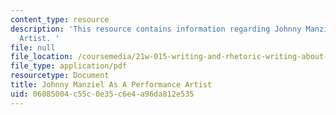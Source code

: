 ```yaml
---
content_type: resource
description: 'This resource contains information regarding Johnny Manziel As A Performance
  Artist. '
file: null
file_location: /coursemedia/21w-015-writing-and-rhetoric-writing-about-sports-fall-2013/06085004c55c0e35c6e4a96da812e535_MIT21W_015F13_ChoffTSyFin3.pdf
file_type: application/pdf
resourcetype: Document
title: Johnny Manziel As A Performance Artist
uid: 06085004-c55c-0e35-c6e4-a96da812e535
---
```

